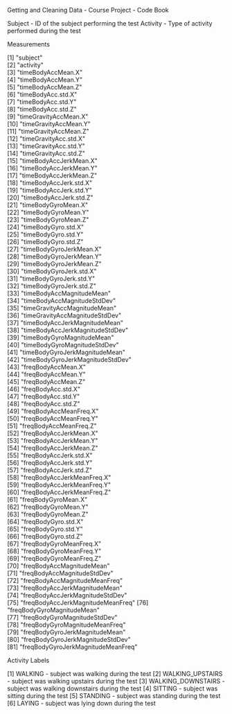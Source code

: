  Getting and Cleaning Data - Course Project - Code Book
 
 Subject - ID of the subject performing the test
 Activity - Type of activity performed during the test
 
 Measurements
 
 [1] "subject"                          
 [2] "activity"                         
 [3] "timeBodyAccMean.X"                
 [4] "timeBodyAccMean.Y"                
 [5] "timeBodyAccMean.Z"                
 [6] "timeBodyAcc.std.X"                
 [7] "timeBodyAcc.std.Y"                
 [8] "timeBodyAcc.std.Z"                 
 [9] "timeGravityAccMean.X"             
[10] "timeGravityAccMean.Y"             
[11] "timeGravityAccMean.Z"             
[12] "timeGravityAcc.std.X"             
[13] "timeGravityAcc.std.Y"             
[14] "timeGravityAcc.std.Z"             
[15] "timeBodyAccJerkMean.X"            
[16] "timeBodyAccJerkMean.Y"            
[17] "timeBodyAccJerkMean.Z"            
[18] "timeBodyAccJerk.std.X"            
[19] "timeBodyAccJerk.std.Y"            
[20] "timeBodyAccJerk.std.Z"            
[21] "timeBodyGyroMean.X"               
[22] "timeBodyGyroMean.Y"               
[23] "timeBodyGyroMean.Z"               
[24] "timeBodyGyro.std.X"               
[25] "timeBodyGyro.std.Y"               
[26] "timeBodyGyro.std.Z"               
[27] "timeBodyGyroJerkMean.X"           
[28] "timeBodyGyroJerkMean.Y"           
[29] "timeBodyGyroJerkMean.Z"           
[30] "timeBodyGyroJerk.std.X"           
[31] "timeBodyGyroJerk.std.Y"           
[32] "timeBodyGyroJerk.std.Z"           
[33] "timeBodyAccMagnitudeMean"         
[34] "timeBodyAccMagnitudeStdDev"       
[35] "timeGravityAccMagnitudeMean"      
[36] "timeGravityAccMagnitudeStdDev"    
[37] "timeBodyAccJerkMagnitudeMean"     
[38] "timeBodyAccJerkMagnitudeStdDev"   
[39] "timeBodyGyroMagnitudeMean"        
[40] "timeBodyGyroMagnitudeStdDev"      
[41] "timeBodyGyroJerkMagnitudeMean"    
[42] "timeBodyGyroJerkMagnitudeStdDev"  
[43] "freqBodyAccMean.X"                
[44] "freqBodyAccMean.Y"                
[45] "freqBodyAccMean.Z"                
[46] "freqBodyAcc.std.X"                
[47] "freqBodyAcc.std.Y"                
[48] "freqBodyAcc.std.Z"                
[49] "freqBodyAccMeanFreq.X"            
[50] "freqBodyAccMeanFreq.Y"            
[51] "freqBodyAccMeanFreq.Z"            
[52] "freqBodyAccJerkMean.X"            
[53] "freqBodyAccJerkMean.Y"            
[54] "freqBodyAccJerkMean.Z"            
[55] "freqBodyAccJerk.std.X"            
[56] "freqBodyAccJerk.std.Y"            
[57] "freqBodyAccJerk.std.Z"            
[58] "freqBodyAccJerkMeanFreq.X"        
[59] "freqBodyAccJerkMeanFreq.Y"        
[60] "freqBodyAccJerkMeanFreq.Z"        
[61] "freqBodyGyroMean.X"               
[62] "freqBodyGyroMean.Y"               
[63] "freqBodyGyroMean.Z"               
[64] "freqBodyGyro.std.X"               
[65] "freqBodyGyro.std.Y"               
[66] "freqBodyGyro.std.Z"               
[67] "freqBodyGyroMeanFreq.X"           
[68] "freqBodyGyroMeanFreq.Y"           
[69] "freqBodyGyroMeanFreq.Z"           
[70] "freqBodyAccMagnitudeMean"         
[71] "freqBodyAccMagnitudeStdDev"       
[72] "freqBodyAccMagnitudeMeanFreq"     
[73] "freqBodyAccJerkMagnitudeMean"     
[74] "freqBodyAccJerkMagnitudeStdDev"   
[75] "freqBodyAccJerkMagnitudeMeanFreq" 
[76] "freqBodyGyroMagnitudeMean"        
[77] "freqBodyGyroMagnitudeStdDev"      
[78] "freqBodyGyroMagnitudeMeanFreq"    
[79] "freqBodyGyroJerkMagnitudeMean"    
[80] "freqBodyGyroJerkMagnitudeStdDev"  
[81] "freqBodyGyroJerkMagnitudeMeanFreq"

Activity Labels

[1] WALKING - subject was walking during the test
[2] WALKING_UPSTAIRS - subject was walking upstairs during the test
[3] WALKING_DOWNSTAIRS - subject was walking downstairs during the test
[4] SITTING - subject was sitting during the test
[5] STANDING - subject was standing during the test
[6] LAYING - subject was lying down during the test


